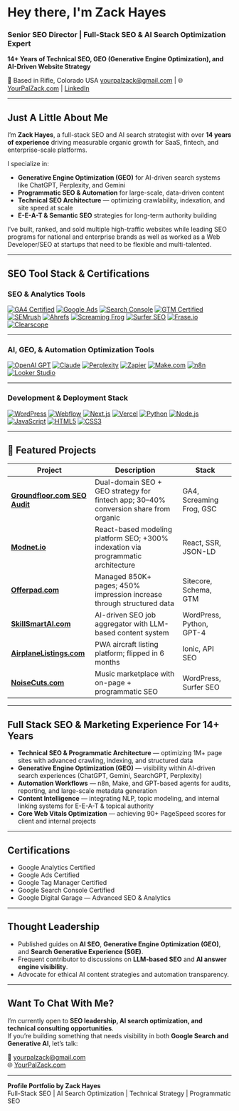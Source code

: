 #  Hey there, I'm Zack Hayes  
### Senior SEO Director | Full-Stack SEO & AI Search Optimization Expert  
**14+ Years of Technical SEO, GEO (Generative Engine Optimization), and AI-Driven Website Strategy**

📍 Based in Rifle, Colorado USA
[yourpalzack@gmail.com](mailto:yourpalzack@gmail.com) | 🌐 [YourPalZack.com](https://yourpalzack.com) |  [LinkedIn](https://linkedin.com/in/iamzackhayes)

---

## Just A Little About Me  

I’m **Zack Hayes**, a full-stack SEO and AI search strategist with over **14 years of experience** driving measurable organic growth for SaaS, fintech, and enterprise-scale platforms.  

I specialize in:  
- **Generative Engine Optimization (GEO)** for AI-driven search systems like ChatGPT, Perplexity, and Gemini  
- **Programmatic SEO & Automation** for large-scale, data-driven content  
- **Technical SEO Architecture** — optimizing crawlability, indexation, and site speed at scale  
- **E-E-A-T & Semantic SEO** strategies for long-term authority building  

I’ve built, ranked, and sold multiple high-traffic websites while leading SEO programs for national and enterprise brands as well as worked as a Web Developer/SEO at startups that need to be flexible and multi-talented.

---

## SEO Tool Stack & Certifications  

### SEO & Analytics Tools  
[![GA4 Certified](https://img.shields.io/badge/Google%20Analytics%204-Certified-E37400?logo=google-analytics&logoColor=white)](https://marketingplatform.google.com/about/analytics/)
[![Google Ads](https://img.shields.io/badge/Google%20Ads-Certified-0A66C2?logo=googleads&logoColor=white)](https://ads.google.com)
[![Search Console](https://img.shields.io/badge/Google%20Search%20Console-Expert-34A853?logo=google&logoColor=white)](https://search.google.com/search-console)
[![GTM Certified](https://img.shields.io/badge/Google%20Tag%20Manager-Certified-458CF5?logo=google-tag-manager&logoColor=white)](https://tagmanager.google.com/)
[![SEMrush](https://img.shields.io/badge/SEMrush-Pro-FF642D?logo=semrush&logoColor=white)](https://semrush.com)
[![Ahrefs](https://img.shields.io/badge/Ahrefs-Advanced-0E61A1?logo=ahrefs&logoColor=white)](https://ahrefs.com)
[![Screaming Frog](https://img.shields.io/badge/Screaming%20Frog-Technical%20SEO-1DBF73?logo=frog&logoColor=white)](https://www.screamingfrog.co.uk/seo-spider/)
[![Surfer SEO](https://img.shields.io/badge/Surfer%20SEO-Optimization-FC466B?logo=surfer&logoColor=white)](https://surferseo.com)
[![Frase.io](https://img.shields.io/badge/Frase.io-Content%20AI-009688)](https://www.frase.io)
[![Clearscope](https://img.shields.io/badge/Clearscope-Content%20Optimization-0091FF)](https://clearscope.io)

---

### AI, GEO, & Automation Optimization Tools
[![OpenAI GPT](https://img.shields.io/badge/OpenAI-GPT-412991?logo=openai&logoColor=white)](https://openai.com)
[![Claude](https://img.shields.io/badge/Anthropic-Claude-FFD43B?logoColor=black)](https://www.anthropic.com)
[![Perplexity](https://img.shields.io/badge/Perplexity-AI%20Search-0052CC?logoColor=white)](https://perplexity.ai)
[![Zapier](https://img.shields.io/badge/Zapier-Automation-FF4A00?logo=zapier&logoColor=white)](https://zapier.com)
[![Make.com](https://img.shields.io/badge/Make.com-Automation-7209B7?logo=make&logoColor=white)](https://www.make.com)
[![n8n](https://img.shields.io/badge/n8n-Workflow%20Automation-F16B43?logo=n8n&logoColor=white)](https://n8n.io)
[![Looker Studio](https://img.shields.io/badge/Google%20Looker%20Studio-Dashboards-4285F4?logo=google&logoColor=white)](https://lookerstudio.google.com)

---

### Development & Deployment Stack  
[![WordPress](https://img.shields.io/badge/WordPress-Developer-21759B?logo=wordpress&logoColor=white)](https://wordpress.org)
[![Webflow](https://img.shields.io/badge/Webflow-Designer-4353FF?logo=webflow&logoColor=white)](https://webflow.com)
[![Next.js](https://img.shields.io/badge/Next.js-Full%20Stack-000000?logo=nextdotjs&logoColor=white)](https://nextjs.org)
[![Vercel](https://img.shields.io/badge/Vercel-Deployment-000000?logo=vercel&logoColor=white)](https://vercel.com)
[![Python](https://img.shields.io/badge/Python-Automation-3776AB?logo=python&logoColor=white)](https://python.org)
[![Node.js](https://img.shields.io/badge/Node.js-Backend-339933?logo=node.js&logoColor=white)](https://nodejs.org)
[![JavaScript](https://img.shields.io/badge/JavaScript-Front%20End-F7DF1E?logo=javascript&logoColor=black)](https://developer.mozilla.org/en-US/docs/Web/JavaScript)
[![HTML5](https://img.shields.io/badge/HTML5-Markup-E34F26?logo=html5&logoColor=white)](https://developer.mozilla.org/en-US/docs/Web/HTML)
[![CSS3](https://img.shields.io/badge/CSS3-Styling-1572B6?logo=css3&logoColor=white)](https://developer.mozilla.org/en-US/docs/Web/CSS)

---

## 🧭 Featured Projects  

| Project | Description | Stack |
|----------|--------------|--------|
| [**Groundfloor.com SEO Audit**](https://groundfloor.com) | Dual-domain SEO + GEO strategy for fintech app; 30–40% conversion share from organic | GA4, Screaming Frog, GSC |
| [**Modnet.io**](https://modnet.io) | React-based modeling platform SEO; +300% indexation via programmatic architecture | React, SSR, JSON-LD |
| [**Offerpad.com**](https://offerpad.com) | Managed 850K+ pages; 450% impression increase through structured data | Sitecore, Schema, GTM |
| [**SkillSmartAI.com**](https://skillsmartai.com) | AI-driven SEO job aggregator with LLM-based content system | WordPress, Python, GPT-4 |
| [**AirplaneListings.com**](https://airplanelistings.com) | PWA aircraft listing platform; flipped in 6 months | Ionic, API SEO |
| [**NoiseCuts.com**](https://noisecuts.com) | Music marketplace with on-page + programmatic SEO | WordPress, Surfer SEO |

---

##  Full Stack SEO & Marketing Experience For 14+ Years

- **Technical SEO & Programmatic Architecture** — optimizing 1M+ page sites with advanced crawling, indexing, and structured data  
- **Generative Engine Optimization (GEO)** — visibility within AI-driven search experiences (ChatGPT, Gemini, SearchGPT, Perplexity)  
- **Automation Workflows** — n8n, Make, and GPT-based agents for audits, reporting, and large-scale metadata generation  
- **Content Intelligence** — integrating NLP, topic modeling, and internal linking systems for E-E-A-T & topical authority  
- **Core Web Vitals Optimization** — achieving 90+ PageSpeed scores for client and internal projects  

---

##  Certifications  

- Google Analytics Certified  
- Google Ads Certified  
- Google Tag Manager Certified  
- Google Search Console Certified  
- Google Digital Garage — Advanced SEO & Analytics  

---

##  Thought Leadership  

- Published guides on **AI SEO**, **Generative Engine Optimization (GEO)**, and **Search Generative Experience (SGE)**.  
- Frequent contributor to discussions on **LLM-based SEO** and **AI answer engine visibility**.  
- Advocate for ethical AI content strategies and automation transparency.  

---

## Want To Chat With Me?

I’m currently open to **SEO leadership, AI search optimization, and technical consulting opportunities**.  
If you’re building something that needs visibility in both **Google Search and Generative AI**, let’s talk:  

📧 [yourpalzack@gmail.com](mailto:yourpalzack@gmail.com)  
🌐 [YourPalZack.com](https://yourpalzack.com)

---

**Profile Portfolio by Zack Hayes**  
Full-Stack SEO | AI Search Optimization | Technical Strategy | Programmatic SEO  
